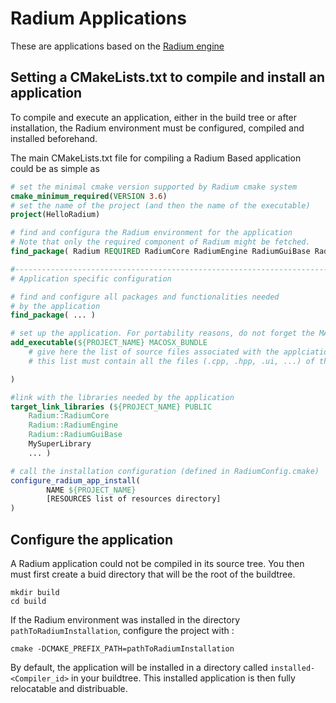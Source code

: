 # Radium Applications
These are applications based on the [Radium engine](https://github.com/STORM-IRIT/Radium-Engine)

## Setting a CMakeLists.txt to compile and install an application
To compile and execute an application, either in the build tree 
or after installation, the Radium environment must be configured, 
compiled and installed beforehand.

The main CMakeLists.txt file for compiling a Radium Based application
could be as simple as
```cmake
# set the minimal cmake version supported by Radium cmake system
cmake_minimum_required(VERSION 3.6)
# set the name of the project (and then the name of the executable)
project(HelloRadium)

# find and configura the Radium environment for the application
# Note that only the required component of Radium might be fetched.
find_package( Radium REQUIRED RadiumCore RadiumEngine RadiumGuiBase RadiumPluginBase RadiumIO)

#------------------------------------------------------------------------------
# Application specific configuration

# find and configure all packages and functionalities needed 
# by the application
find_package( ... )

# set up the application. For portability reasons, do not forget the MACOSX_BUNDLE
add_executable(${PROJECT_NAME} MACOSX_BUNDLE
    # give here the list of source files associated with the applciation
    # this list must contain all the files (.cpp, .hpp, .ui, ...) of the application

)

#link with the libraries needed by the application
target_link_libraries (${PROJECT_NAME} PUBLIC
    Radium::RadiumCore
    Radium::RadiumEngine
    Radium::RadiumGuiBase
    MySuperLibrary
    ... )

# call the installation configuration (defined in RadiumConfig.cmake)
configure_radium_app_install(
        NAME ${PROJECT_NAME}
        [RESOURCES list of resources directory]
)
```

## Configure the application
A Radium application could not be compiled in its source tree.
You then must first create a buid directory that will be the root of the buildtree.
 
    mkdir build
    cd build
    
If the Radium environment was installed in the directory `pathToRadiumInstallation`, 
configure the project with :
    
    cmake -DCMAKE_PREFIX_PATH=pathToRadiumInstallation


By default, the application will be installed in a directory 
called `installed-<Compiler_id>` in your buildtree. This installed
application is then fully relocatable and distribuable.
